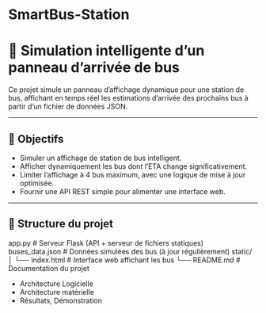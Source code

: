 # SmartBus-Station
# 🚌 Simulation intelligente d’un panneau d’arrivée de bus

Ce projet simule un panneau d’affichage dynamique pour une station de bus, affichant en temps réel les estimations d’arrivée des prochains bus à partir d’un fichier de données JSON.

---

## 📌 Objectifs

- Simuler un affichage de station de bus intelligent.
- Afficher dynamiquement les bus dont l’ETA change significativement.
- Limiter l’affichage à 4 bus maximum, avec une logique de mise à jour optimisée.
- Fournir une API REST simple pour alimenter une interface web.

---

## 📁 Structure du projet

app.py # Serveur Flask (API + serveur de fichiers statiques)
buses_data.json # Données simulées des bus (à jour régulièrement)
static/
│ └── index.html # Interface web affichant les bus
└── README.md # Documentation du projet
- Architecture Logicielle
- Architecture matérielle
- Résultats, Démonstration
